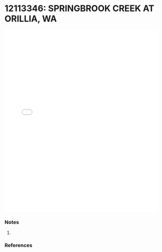 # 12113346: SPRINGBROOK CREEK AT ORILLIA, WA

<iframe src="/_static/stations/12113346_fdc.html" width="100%" height="600" frameborder="0"></iframe>

### Notes
1. 

### References

